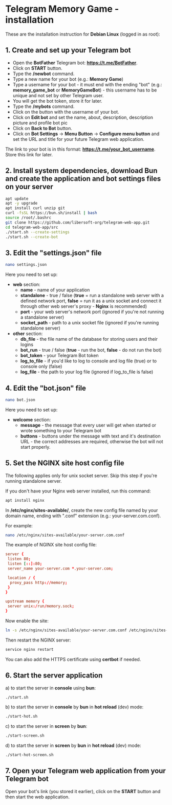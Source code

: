 # Telegram Memory Game - installation

These are the installation instruction for **Debian Linux** (logged in as root):

## 1. Create and set up your Telegram bot

- Open the **BotFather** Telegram bot: **https://t.me/BotFather**.
- Click on **START** button.
- Type the **/newbot** command.
- Type a new name for your bot (e.g.: **Memory Game**)
- Type a username for your bot - it must end with the ending "bot" (e.g.: **memory_game_bot** or **MemoryGameBot**) - this username has to be unique and not set by other Telegram user.
- You will get the bot token, store it for later.
- Type the **/mybots** command.
- Click on the button with the username of your bot.
- Click on **Edit bot** and set the name, about, description, description picture and profile bot pic
- Click on **Back to Bot** button.
- Click on **Bot Settings** -> **Menu Button** -> **Configure menu button** and set the URL and title for your future Telegram web application.

The link to your bot is in this format: **https://t.me/your_bot_username**. Store this link for later.

## 2. Install system dependencies, download Bun and create the application and bot settings files on your server

```bash
apt update
apt -y upgrade
apt install curl unzip git
curl -fsSL https://bun.sh/install | bash
source /root/.bashrc
git clone https://github.com/libersoft-org/telegram-web-app.git
cd telegram-web-app/src
./start.sh --create-settings
./start.sh --create-bot
```

## 3. Edit the "settings.json" file

```bash
nano settings.json
```

Here you need to set up:
- **web** section:
  - **name** - name of your application
  - **standalone** - true / false (**true** = run a standalone web server with a defined network port, **false** = run it as a unix socket and connect it through other web server's proxy - **Nginx** is recommended)
  - **port** - your web server's network port (ignored if you're not running a standalone server)
  - **socket_path** - path to a unix socket file (ignored if you're running standalone server)
- **other** section:
  - **db_file** - the file name of the database for storing users and their logins
  - **bot_run** - true / false (**true** - run the bot, **false** - do not run the bot)
  - **bot_token** - your Telegram Bot token
  - **log_to_file** - if you'd like to log to console and log file (true) or to console only (false)
  - **log_file** - the path to your log file (ignored if log_to_file is false)

## 4. Edit the "bot.json" file

```bash
nano bot.json
```

Here you need to set up:
- **welcome** section:
  - **message** - the message that every user will get when started or wrote something to your Telegram bot
  - **buttons** - buttons under the message with text and it's destination URL - the correct addresses are required, otherwise the bot will not start properly.

## 5. Set the NGINX site host config file

The following applies only for unix socket server. Skip this step if you're running standalone server.

If you don't have your Nginx web server installed, run this command:

```bash
apt install nginx
```

In **/etc/nginx/sites-available/**, create the new config file named by your domain name, ending with ".conf" extension (e.g.: your-server.com.conf).

For example:

```bash
nano /etc/nginx/sites-available/your-server.com.conf
```

The example of NGINX site host config file:

```conf
server {
 listen 80;
 listen [::]:80;
 server_name your-server.com *.your-server.com;

 location / {
  proxy_pass http://memory;
 }
}

upstream memory {
 server unix:/run/memory.sock;
}
```

Now enable the site:

```bash
ln -s /etc/nginx/sites-available/your-server.com.conf /etc/nginx/sites-enabled/your-server.com.conf
```

Then restart the NGINX server:

```bash
service nginx restart
```

You can also add the HTTPS certificate using **certbot** if needed.

## 6. Start the server application

a) to start the server in **console** using **bun**:

```bash
./start.sh
```

b) to start the server in **console** by **bun** in **hot reload** (dev) mode:

```bash
./start-hot.sh
```

c) to start the server in **screen** by **bun**:

```bash
./start-screen.sh
```

d) to start the server in **screen** by **bun** in **hot reload** (dev) mode:

```bash
./start-hot-screen.sh
```

## 7. Open your Telegram web application from your Telegram bot

Open your bot's link (you stored it earlier), click on the **START** button and then start the web application.
